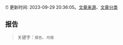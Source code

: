 :alarm_clock: 更新时间: 2023-09-29 20:36:05。[文章来源](/README.md)、[文章分类](/TAGS.md)

## 报告


> 关键字：`报告`、`月报`



